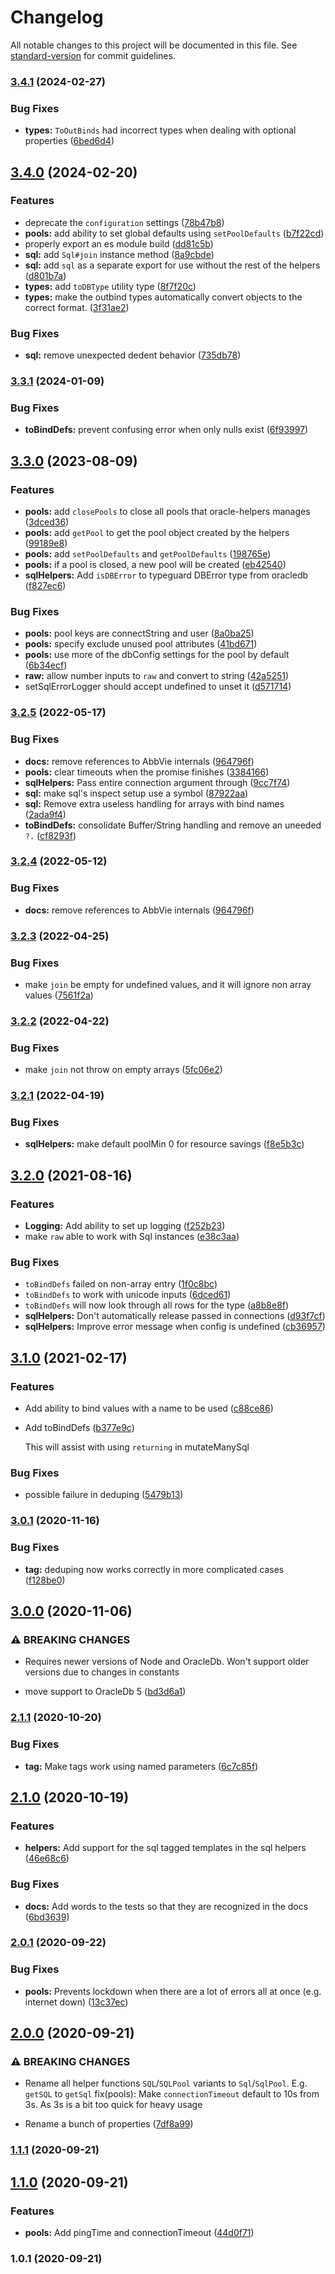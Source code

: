 # Changelog

All notable changes to this project will be documented in this file. See [standard-version](https://github.com/conventional-changelog/standard-version) for commit guidelines.

### [3.4.1](https://github.com/abbvie-external/oracle-helpers/compare/v3.4.0...v3.4.1) (2024-02-27)


### Bug Fixes

* **types:** `ToOutBinds` had incorrect types when dealing with optional properties ([6bed6d4](https://github.com/abbvie-external/oracle-helpers/commit/6bed6d4ea29bba565584a35dc4c4dff2422ca017))

## [3.4.0](https://github.com/abbvie-external/oracle-helpers/compare/v3.3.1...v3.4.0) (2024-02-20)


### Features

* deprecate the `configuration` settings ([78b47b8](https://github.com/abbvie-external/oracle-helpers/commit/78b47b882e7c1f976554bf6f1d8d6382ce18fc47))
* **pools:** add ability to set global defaults  using `setPoolDefaults` ([b7f22cd](https://github.com/abbvie-external/oracle-helpers/commit/b7f22cd792b7d6dc5e35d8de039a7ae72d00de26))
* properly export an es module build ([dd81c5b](https://github.com/abbvie-external/oracle-helpers/commit/dd81c5b1591f842aacf1f6f07ab8bc79affd1e4d))
* **sql:** add `Sql#join` instance method ([8a9cbde](https://github.com/abbvie-external/oracle-helpers/commit/8a9cbde6f9bdf744205a47cf462907696fb90789))
* **sql:** add `sql` as a separate export for use without the rest of the helpers ([d801b7a](https://github.com/abbvie-external/oracle-helpers/commit/d801b7a2fb8561cfe70e7f969c34eeb703a37c1f))
* **types:** add `toDBType` utility type ([8f7f20c](https://github.com/abbvie-external/oracle-helpers/commit/8f7f20c9129cbd3a5e2e18825a1a7492bd331807))
* **types:** make the outbind types automatically convert objects to the correct format. ([3f31ae2](https://github.com/abbvie-external/oracle-helpers/commit/3f31ae28b6d475fd0e610ad406f78af7dd775f6d))


### Bug Fixes

* **sql:** remove unexpected dedent behavior ([735db78](https://github.com/abbvie-external/oracle-helpers/commit/735db782394419e0a855cea4c3d9dfb640ae873d))

### [3.3.1](https://github.com/abbvie-external/oracle-helpers/compare/v3.3.0...v3.3.1) (2024-01-09)


### Bug Fixes

* **toBindDefs:** prevent confusing error when only nulls exist ([6f93997](https://github.com/abbvie-external/oracle-helpers/commit/6f93997a70223be4bf9dc1c4f5dbc7a07a764d80))

## [3.3.0](https://github.com/abbvie-external/oracle-helpers/compare/v3.2.5...v3.3.0) (2023-08-09)


### Features

* **pools:** add `closePools` to close all pools that oracle-helpers manages ([3dced36](https://github.com/abbvie-external/oracle-helpers/commit/3dced36040aaf7a4a7890a3c0b404b82d528cc31))
* **pools:** add `getPool` to get the pool object created by the helpers ([99189e8](https://github.com/abbvie-external/oracle-helpers/commit/99189e8960328b89c941e5fc92627a2a1567dd22))
* **pools:** add `setPoolDefaults` and `getPoolDefaults` ([198765e](https://github.com/abbvie-external/oracle-helpers/commit/198765e542eafed41629dd6318b5cc8317778b4f))
* **pools:** if a pool is closed, a new pool will be created ([eb42540](https://github.com/abbvie-external/oracle-helpers/commit/eb425407e70442315ee55daf658cecb27062a4ea))
* **sqlHelpers:** Add `isDBError` to typeguard DBError type from oracledb ([f827ec6](https://github.com/abbvie-external/oracle-helpers/commit/f827ec6356958ca5a31955daada5d3645ccbaf23))


### Bug Fixes

* **pools:** pool keys are connectString and user ([8a0ba25](https://github.com/abbvie-external/oracle-helpers/commit/8a0ba253a8b14a38c5d286b2f7135a8c4e62dd42))
* **pools:** specify exclude unused pool attributes ([41bd671](https://github.com/abbvie-external/oracle-helpers/commit/41bd67156994e3c34c10b42cd522ae8b9dc65d71))
* **pools:** use more of the dbConfig settings for the pool by default ([6b34ecf](https://github.com/abbvie-external/oracle-helpers/commit/6b34ecfc8972d6b2c5317af0f93eb447903724f1))
* **raw:** allow number inputs to `raw` and convert to string ([42a5251](https://github.com/abbvie-external/oracle-helpers/commit/42a52515faa5eda6ad74162d37712782fe6db98e))
* setSqlErrorLogger should accept undefined to unset it ([d571714](https://github.com/abbvie-external/oracle-helpers/commit/d57171419bcbc8a8158bd6a2234a410023510ae3))

### [3.2.5](https://github.com/abbvie-external/oracle-helpers/compare/v3.2.3...v3.2.5) (2022-05-17)


### Bug Fixes

* **docs:** remove references to AbbVie internals ([964796f](https://github.com/abbvie-external/oracle-helpers/commit/964796fa61e8a7065ab8c486cb0c460cf88abf49))
* **pools:** clear timeouts when the promise finishes ([3384166](https://github.com/abbvie-external/oracle-helpers/commit/33841663aaaf2ddcba474d96e1abed3bb1d81428))
* **sqlHelpers:** Pass entire connection argument through ([9cc7f74](https://github.com/abbvie-external/oracle-helpers/commit/9cc7f74e6a51e7244cbfd599891fd0172829cbf2))
* **sql:** make sql's inspect setup use a symbol ([87922aa](https://github.com/abbvie-external/oracle-helpers/commit/87922aa72fcab926f873ea00e30e425ce7cfe0da))
* **sql:** Remove extra useless handling for arrays with bind names ([2ada9f4](https://github.com/abbvie-external/oracle-helpers/commit/2ada9f4dd8c0491efd14bf63dc7f7762b179031b))
* **toBindDefs:** consolidate Buffer/String handling and remove an uneeded `?.` ([cf8293f](https://github.com/abbvie-external/oracle-helpers/commit/cf8293f9533d4a668fa3f475b2881ffad1ced6b3))

### [3.2.4](https://github.com/abbvie-external/oracle-helpers/compare/v3.2.3...v3.2.4) (2022-05-12)


### Bug Fixes

* **docs:** remove references to AbbVie internals ([964796f](https://github.com/abbvie-external/oracle-helpers/commit/964796fa61e8a7065ab8c486cb0c460cf88abf49))

### [3.2.3](https://github.com/abbvie-external/oracle-helpers/compare/v3.2.2...v3.2.3) (2022-04-25)

### Bug Fixes

- make `join` be empty for undefined values, and it will ignore non array values ([7561f2a](https://github.com/abbvie-external/oracle-helpers/commit/7561f2a6915b777a5ed005d0a024e279c5246122))

### [3.2.2](https://github.com/abbvie-external/oracle-helpers/compare/v3.2.1...v3.2.2) (2022-04-22)

### Bug Fixes

- make `join` not throw on empty arrays ([5fc06e2](https://github.com/abbvie-external/oracle-helpers/commit/5fc06e283e45b90a846849bab9ab74281e783029))

### [3.2.1](https://github.com/abbvie-external/oracle-helpers/compare/v3.2.0...v3.2.1) (2022-04-19)

### Bug Fixes

- **sqlHelpers:** make default poolMin 0 for resource savings ([f8e5b3c](https://github.com/abbvie-external/oracle-helpers/commit/f8e5b3cee6993c8c78ffa1d68cd37298c3b643e2))

## [3.2.0](https://github.com/abbvie-external/oracle-helpers/compare/v3.1.0...v3.2.0) (2021-08-16)

### Features

- **Logging:** Add ability to set up logging ([f252b23](https://github.com/abbvie-external/oracle-helpers/commit/f252b23a267ff32a1fa54343c48fcd98962621d8))
- make `raw` able to work with Sql instances ([e38c3aa](https://github.com/abbvie-external/oracle-helpers/commit/e38c3aa78a7e77d1d6dba9c7ad1132ddb8e90c9b))

### Bug Fixes

- `toBindDefs` failed on non-array entry ([1f0c8bc](https://github.com/abbvie-external/oracle-helpers/commit/1f0c8bc6337ac83b7764f61c18a8d419a5271a54))
- `toBindDefs` to work with unicode inputs ([6dced61](https://github.com/abbvie-external/oracle-helpers/commit/6dced61ea00fee398cabadba47f553acf7a40482))
- `toBindDefs` will now look through all rows for the type ([a8b8e8f](https://github.com/abbvie-external/oracle-helpers/commit/a8b8e8fbbb6ebb929ae28fd8ce7eb56078dc6145))
- **sqlHelpers:** Don't automatically release passed in connections ([d93f7cf](https://github.com/abbvie-external/oracle-helpers/commit/d93f7cff81476729032678a9a4619d0b30d198ff))
- **sqlHelpers:** Improve error message when config is undefined ([cb36957](https://github.com/abbvie-external/oracle-helpers/commit/cb369579cb4feb30840eb76df1a46c033b0a55e9))

## [3.1.0](https://github.com/abbvie-external/oracle-helpers/compare/v3.0.1...v3.1.0) (2021-02-17)

### Features

- Add ability to bind values with a name to be used ([c88ce86](https://github.com/abbvie-external/oracle-helpers/commit/c88ce861463254beea6a3b8c266c34cbe9c71f82))

- Add toBindDefs ([b377e9c](https://github.com/abbvie-external/oracle-helpers/commit/b377e9c905df812393f64946abb1948aa902627e))

  This will assist with using `returning` in mutateManySql

### Bug Fixes

- possible failure in deduping ([5479b13](https://github.com/abbvie-external/oracle-helpers/commit/5479b1390b1b557fc560a44450c83a64082e267a))

### [3.0.1](https://github.com/abbvie-external/oracle-helpers/compare/v3.0.0...v3.0.1) (2020-11-16)

### Bug Fixes

- **tag:** deduping now works correctly in more complicated cases ([f128be0](https://github.com/abbvie-external/oracle-helpers/commit/f128be07ea596754054ad7ce2c3a21c6268b41cb))

## [3.0.0](https://github.com/abbvie-external/oracle-helpers/compare/v2.1.1...v3.0.0) (2020-11-06)

### ⚠ BREAKING CHANGES

- Requires newer versions of Node and OracleDb. Won't support older versions due to changes in constants

- move support to OracleDb 5 ([bd3d6a1](https://github.com/abbvie-external/oracle-helpers/commit/bd3d6a1414f089844411cc1c3bd7df2fe9b8537b))

### [2.1.1](https://github.com/abbvie-external/oracle-helpers/compare/v2.1.0...v2.1.1) (2020-10-20)

### Bug Fixes

- **tag:** Make tags work using named parameters ([6c7c85f](https://github.com/abbvie-external/oracle-helpers/commit/6c7c85fa37a419cc5813ebd7a91bf88e7aa59ce6))

## [2.1.0](https://github.com/abbvie-external/oracle-helpers/compare/v2.0.1...v2.1.0) (2020-10-19)

### Features

- **helpers:** Add support for the sql tagged templates in the sql helpers ([46e68c6](https://github.com/abbvie-external/oracle-helpers/commit/46e68c6bbb3524f451ca34d9f9f67b161501eabb))

### Bug Fixes

- **docs:** Add words to the tests so that they are recognized in the docs ([6bd3639](https://github.com/abbvie-external/oracle-helpers/commit/6bd363907b12e08556324aa19e483c9cd086bf3d))

### [2.0.1](https://github.com/abbvie-external/oracle-helpers/compare/v2.0.0...v2.0.1) (2020-09-22)

### Bug Fixes

- **pools:** Prevents lockdown when there are a lot of errors all at once (e.g. internet down) ([13c37ec](https://github.com/abbvie-external/oracle-helpers/commit/13c37ec638ea909f5414928584d2aba9f93db262))

## [2.0.0](https://github.com/abbvie-external/oracle-helpers/compare/v1.1.1...v2.0.0) (2020-09-21)

### ⚠ BREAKING CHANGES

- Rename all helper functions `SQL`/`SQLPool` variants to `Sql`/`SqlPool`. E.g. `getSQL` to `getSql`
  fix(pools): Make `connectionTimeout` default to 10s from 3s. As 3s is a bit too quick for heavy usage

- Rename a bunch of properties ([7df8a99](https://github.com/abbvie-external/oracle-helpers/commit/7df8a99a9b0af0c50da075c2bbea05fb434c01ab))

### [1.1.1](https://github.com/abbvie-external/oracle-helpers/compare/v1.1.0...v1.1.1) (2020-09-21)

## [1.1.0](https://github.com/abbvie-external/oracle-helpers/compare/v1.0.1...v1.1.0) (2020-09-21)

### Features

- **pools:** Add pingTime and connectionTimeout ([44d0f71](https://github.com/abbvie-external/oracle-helpers/commit/44d0f71981ad233d255507ae389dd86c6cecbc23))

### 1.0.1 (2020-09-21)
